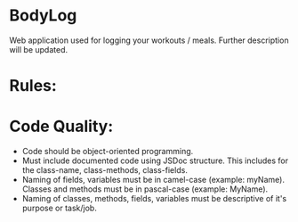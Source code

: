 # BodyLog
Web application used for logging your workouts / meals. Further description will be updated.



# Rules:


# Code Quality:
  - Code should be object-oriented programming.
  - Must include documented code using JSDoc structure. This includes for the class-name, class-methods, class-fields.
  - Naming of fields, variables must be in camel-case (example: myName). Classes and methods must be in pascal-case (example: MyName).
  - Naming of classes, methods, fields, variables must be descriptive of it's purpose or task/job.

